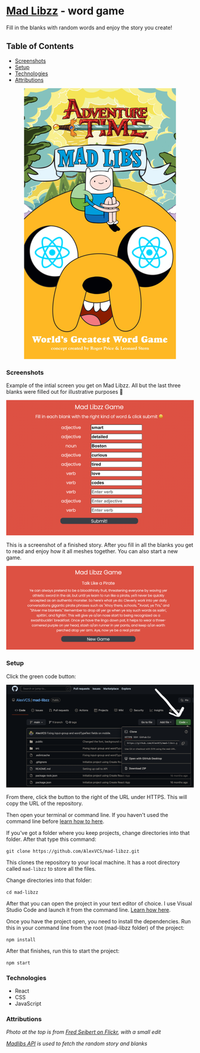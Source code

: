 # [Mad Libzz](https://madlibzz.netlify.app/) - word game

Fill in the blanks with random words and enjoy the story you create!

## Table of Contents
* [Screenshots](#screenshots)
* [Setup](#setup)
* [Technologies](#technologies)
* [Attributions](#attributions)

<p align="center">
    <img alt="Mad Libs concept art with React logos added to the eyes" src="images/madlibz.png">
</p>

### Screenshots

Example of the intial screen you get on Mad Libzz. All but the last three blanks were filled out for illustrative purposes 🙂

<p align="center">
    <img alt="Mad Libzz game screenshot with blanks almost all filled in" src="images/madlibzscreenshot.png">
</p>

This is a screenshot of a finished story. After you fill in all the blanks you get to read and enjoy how it all meshes together. You can also start a new game.

<p align="center">
    <img alt="Mad Libzz game screenshot showing a completed story" src="images/madlibzscreenshot2.png">
</p>

### Setup

Click the green code button:

<img alt="Screenshot showing the green code button on GitHub" src="images/greenCodeButton.png">

From there, click the button to the right of the URL under HTTPS. This will copy the URL of the repository.

Then open your terminal or command line. If you haven't used the command line before [learn how to here](https://www.theodinproject.com/lessons/foundations-command-line-basics).

If you've got a folder where you keep projects, change directories into that folder. After that type this command:

```git clone https://github.com/AlexVCS/mad-libzz.git```

This clones the repository to your local machine. It has a root directory called `mad-libzz` to store all the files.

Change directories into that folder:

```cd mad-libzz```

After that you can open the project in your text editor of choice. I use Visual Studio Code and launch it from the command line. [Learn how here](https://code.visualstudio.com/docs/setup/mac).

Once you have the project open, you need to install the dependencies. Run this in your command line from the root (mad-libzz folder) of the project:

```npm install```

After that finishes, run this to start the project:

```npm start```

### Technologies

* React
* CSS
* JavaScript

### Attributions

*Photo at the top is from [Fred Seibert on Flickr](https://flickr.com/photos/84568447@N00/), with a small edit*

*[Madlibs API](https://madlibz.herokuapp.com/api) is used to fetch the random story and blanks*
